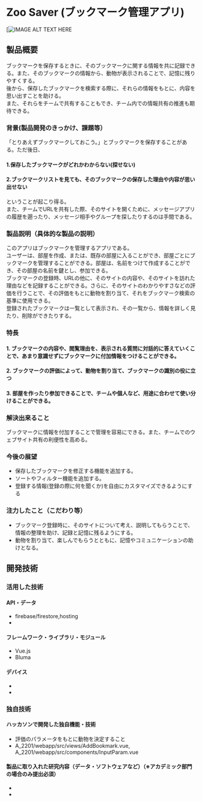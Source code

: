 # Zoo Saver (ブックマーク管理アプリ)

[![IMAGE ALT TEXT HERE](https://jphacks.com/wp-content/uploads/2022/08/JPHACKS2022_ogp.jpg)

## 製品概要
ブックマークを保存するときに、そのブックマークに関する情報を共に記録できる。また、そのブックマークの情報から、動物が表示されることで、記憶に残りやすくする。  
後から、保存したブックマークを検索する際に、それらの情報をもとに、内容を思い出すことを助ける。  
また、それらをチームで共有することもでき、チーム内での情報共有の推進も期待できる。  

### 背景(製品開発のきっかけ、課題等）
「とりあえずブックマークしておこう。」とブックマークを保存することがある。ただ後日、
#### 1.保存したブックマークがどれかわからない(探せない)
#### 2.ブックマークリストを見ても、そのブックマークの保存した理由や内容が思い出せない
ということが起こり得る。  
また、チームでURLを共有した際、そのサイトを開くために、メッセージアプリの履歴を遡ったり、メッセージ相手やグループを探したりするのは手間である。  

### 製品説明（具体的な製品の説明）
このアプリはブックマークを管理するアプリである。  
ユーザーは、部屋を作成、または、既存の部屋に入ることができ、部屋ごとにブックマークを管理することができる。部屋は、名前をつけて作成することができ、その部屋の名前を鍵とし、参加できる。  
ブックマークの登録時、URLの他に、そのサイトの内容や、そのサイトを訪れた理由などを記録することができる。さらに、そのサイトのわかりやすさなどの評価を行うことで、その評価をもとに動物を割り当て、それをブックマーク検索の基準に使用できる。  
登録されたブックマークは一覧として表示され、その一覧から、情報を詳しく見たり、削除ができたりする。
### 特長
#### 1. ブックマークの内容や、閲覧理由を、表示される質問に対話的に答えていくことで、あまり意識せずにブックマークに付加情報をつけることができる。
#### 2. ブックマークの評価によって、動物を割り当て、ブックマークの識別の役に立つ
#### 3. 部屋を作ったり参加できることで、チームや個人など、用途に合わせて使い分けることができる。

### 解決出来ること
ブックマークに情報を付加することで管理を容易にできる。また、チームでのウェブサイト共有の利便性を高める。
### 今後の展望
* 保存したブックマークを修正する機能を追加する。
* ソートやフィルター機能を追加する。
* 登録する情報(登録の際に何を聞くか)を自由にカスタマイズできるようにする
### 注力したこと（こだわり等）
* ブックマーク登録時に、そのサイトについて考え、説明してもらうことで、情報の整理を助け、記録と記憶に残るようにする。
* 動物を割り当て、楽しんでもらうとともに、記憶やコミュニケーションの助けとなる。

## 開発技術
### 活用した技術
#### API・データ
* firebase/firestore,hosting
* 

#### フレームワーク・ライブラリ・モジュール
* Vue.js
* Bluma

#### デバイス
* 
* 

### 独自技術
#### ハッカソンで開発した独自機能・技術
* 評価のパラメータをもとに動物を決定すること
* A_2201/webapp/src/views/AddBookmark.vue, A_2201/webapp/src/components/InputParam.vue
#### 製品に取り入れた研究内容（データ・ソフトウェアなど）（※アカデミック部門の場合のみ提出必須）
* 
* 
